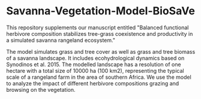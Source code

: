 # Savanna-Vegetation-Model-BioSaVe

This repository supplements our manuscript entitled "Balanced functional herbivore composition stabilizes tree-grass coexistence and productivity in a simulated savanna rangeland ecosystem."

The model simulates grass and tree cover as well as grass and tree biomass of a savanna landscape. It includes ecohydrological dynamics based on Synodinos et al. 2015. The modelled landscape has a resolution of one hectare with a total size of 10000 ha (100 km2), representing the typical scale of a rangeland farm in the area of southern Africa. We use the model to analyze the impact of different herbivore compositions grazing and browsing on the vegetation.  
